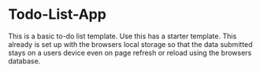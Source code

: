 # Todo-List-App

This is a basic to-do list template. Use this has a starter template. This already is set up with the browsers local storage so that the data submitted stays on a users device even on page refresh or reload using the browsers database. 
